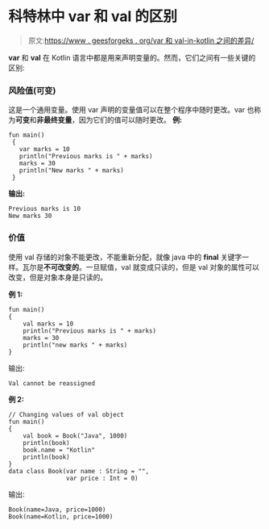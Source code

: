 # 科特林中 var 和 val 的区别

> 原文:[https://www . geesforgeks . org/var 和 val-in-kotlin 之间的差异/](https://www.geeksforgeeks.org/difference-between-var-and-val-in-kotlin/)

**var** 和 **val** 在 Kotlin 语言中都是用来声明变量的。然而，它们之间有一些关键的区别:

### 风险值(可变)

这是一个通用变量。使用 var 声明的变量值可以在整个程序中随时更改。var 也称为**可变**和**非最终变量**，因为它们的值可以随时更改。
**例:**

```
fun main()
 {
   var marks = 10
   println("Previous marks is " + marks)
   marks = 30
   println("New marks " + marks)
 }
```

**输出:**

```
Previous marks is 10
New marks 30
```

### 价值

使用 val 存储的对象不能更改，不能重新分配，就像 java 中的 **final** 关键字一样。瓦尔是**不可改变的**。一旦赋值，val 就变成只读的，但是 val 对象的属性可以改变，但是对象本身是只读的。

**例 1:**

```
fun main()
{
    val marks = 10 
    println("Previous marks is " + marks)
    marks = 30 
    println("new marks " + marks)
}
```

输出:

```
Val cannot be reassigned

```

**例 2:**

```
// Changing values of val object
fun main()
{
    val book = Book("Java", 1000)
    println(book)
    book.name = "Kotlin" 
    println(book)
}
data class Book(var name : String = "",
                var price : Int = 0)
```

输出:

```
Book(name=Java, price=1000)
Book(name=Kotlin, price=1000)

```